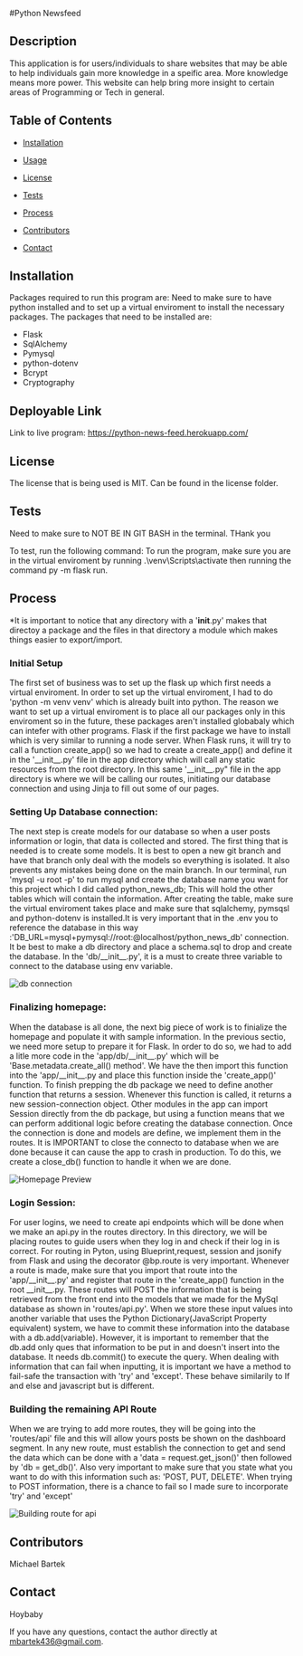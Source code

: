 #Python Newsfeed

## Description
This application is for users/individuals to share websites that may be able to help individuals gain more knowledge in a speific area. More knowledge means more power. This website can help bring more insight to certain areas of Programming or Tech in general. 

## Table of Contents

* [Installation](#installation)

* [Usage](#usage)

* [License](#license)

* [Tests](#tests)

* [Process](#process)

* [Contributors](#contributors)

* [Contact](#contact)


## Installation
Packages required to run this program are: Need to make sure to have python installed and to set up a virtual enviroment to install the necessary packages. The packages that need to be installed are:
    <ul>
    <li>Flask</li>
    <li>SqlAlchemy</li>
    <li>Pymysql</li>
    <li>python-dotenv</li>
    <li>Bcrypt</li>
    <li>Cryptography</li>
    </ul>
 


## Deployable Link
Link to live program: https://python-news-feed.herokuapp.com/


## License
The license that is being used is MIT. Can be found in the license folder.


## Tests
Need to make sure to NOT BE IN GIT BASH in the terminal. THank you

To test, run the following command: To run the program, make sure you are in the virtual enviroment by running .\venv\Scripts\activate then running the command py -m flask run.

## Process
 


 *It is important to notice that any directory with a '__init__.py' makes that directoy a package and the files in that directory a module which makes things easier to export/import.
    
<h3>Initial Setup</h3>
<p>The first set of business was to set up the flask up which first needs a virtual enviroment. In order to set up the virtual enviroment, I had to do 'python -m venv venv' which is already built into python. The reason we want to set up a virtual enviroment is to place all our packages only in this enviroment so in the future, these packages aren't installed globabaly which can intefer with other programs. Flask if the first package we have to install which is very similar to running a node server. When Flask runs, it will try to call a function create_app() so we had to create a create_app() and define it in the '__init__.py' file in the app directory which will call any static resources from the root directory. In this same '__init__.py" file in the app directory is where we will be calling our routes, initiating our database connection and using Jinja to fill out some of our pages.</p>



<h3>Setting Up Database connection:</h3>

<p>The next step is create models for our database so when a user posts information or login, that data is collected and stored. The first thing that is needed is to create some models. It is best to open a new git branch and have that branch only deal with the models so everything is isolated. It also prevents any mistakes being done on the main branch. In our terminal, run 'mysql -u root -p' to run mysql and create the database name you want for this project which I did called python_news_db; This will hold the other tables which will contain the information. After creating the table, make sure the virtual enviroment takes place and make sure that sqlalchemy, pymsqsl and python-dotenv is installed.It is very important that in the .env you to reference the database in this way :'DB_URL=mysql+pymysql://root:<password>@localhost/python_news_db' connection. It be best to make a db directory and place a schema.sql to drop and create the database. In the 'db/__init__.py', it is a must to create three variable to connect to the database using env variable.</p>

![db connection](https://user-images.githubusercontent.com/70716786/112416334-dc8f7080-8cfb-11eb-9ac3-c0cf6c54cd8f.PNG)




<h3>Finalizing homepage:</h3>

<p>
When the database is all done, the next big piece of work is to finialize the homepage and populate it with sample information. In the previous sectio, we need more setup to prepare it for Flask. In order to do so, we had to add a litle more code in the 'app/db/__init__.py' which will be 'Base.metadata.create_all() method'. We have the then import this function into the 'app/__init__.py and place this function inside the 'create_app()' function. To finish prepping the db package we need to define another function that returns a session. Whenever this function is called, it returns a new session-connection object. Other modules in the app can import Session directly from the db package, but using a function means that we can perform additional logic before creating the database connection. Once the connection is done and models are define, we implement them in the routes. It is IMPORTANT to close the connecto to database when we are done because it can cause the app to crash in production.  To do this, we create a close_db() function to handle it when we are done.</p>

![Homepage Preview](https://user-images.githubusercontent.com/70716786/112416192-933f2100-8cfb-11eb-802e-877b2f23aabe.PNG)




<h3>Login Session:</h3>

<p>For user logins, we need to create api endpoints which will be done when we make an api.py in the routes directory. In this directory, we will be placing routes to guide users when they log in and check if their log in is correct. For routing in Pyton, using Blueprint,request, session and jsonify from Flask and using the decorator @bp.route is very important. Whenever a route is made, make sure that you import that route into the 'app/__init__.py' and register that route in the 'create_app() function in the root __init__.py. These routes will POST the information that is being retrieved from the front end into the models that we made for the MySql database as shown in 'routes/api.py'. When we store these input values into another variable that uses the Python Dictionary(JavaScript Property equivalent) system, we have to commit these information into the database with a db.add(variable). However, it is important to remember that the db.add only ques that information to be put in and doesn't insert into the database. It needs db.commit() to execute the query. When dealing with information that can fail when inputting, it is important we have a method to fail-safe the transaction with 'try' and 'except'. These behave similarily to If and else and javascript but is different.</p>


<h3>Building the remaining API Route</h3>

<p>When we are trying to add more routes, they will be going into the 'routes/api' file and this will allow yours posts be shown on the dashboard segment. In any new route, must establish the connection to get and send the data which can be done with a 'data = request.get_json()' then followed by 'db = get_db()'. Also very important to make sure that you state what you want to do with this information such as: 'POST, PUT, DELETE'. When trying to POST information, there is a chance to fail so I made sure to incorporate 'try' and 'except'</p>

![Building route for api](https://user-images.githubusercontent.com/70716786/112415928-1dd35080-8cfb-11eb-80d6-89763c41faff.PNG)






## Contributors
Michael Bartek


## Contact
Hoybaby

If you have any questions, contact the author directly at mbartek436@gmail.com.
